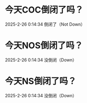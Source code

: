 # 今天COC倒闭了吗？

2025-2-26 0:14:34 倒闭了（Not Down）

# 今天NOS倒闭了吗？

2025-2-26 0:14:34 没倒闭（Down）

# 今天NS倒闭了吗？

2025-2-26 0:14:34 没倒闭（Down）

